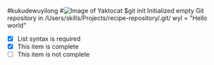 #kukudewuyilong
#![Image of Yaktocat](https://octodex.github.com/images/yaktocat.png)
$git init
Initialized empty Git repository in /Users/skills/Projects/recipe-repository/.git/
wyl = "Hello world"
- [x] List syntax is required
- [x] This item is complete
- [ ] This item is not complete

